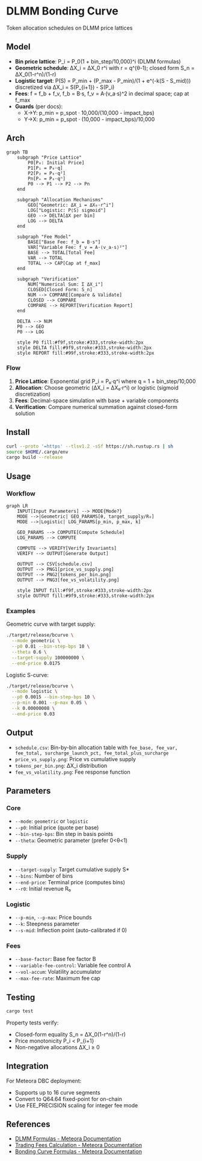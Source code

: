 # DLMM Bonding Curve

Token allocation schedules on DLMM price lattices

## Model

* **Bin price lattice**: P_i = P_0(1 + bin_step/10,000)^i (DLMM formulas)
* **Geometric schedule**: ΔX_i = ΔX_0 r^i with r = q^(θ-1); closed form S_n = ΔX_0(1-r^n)/(1-r)
* **Logistic target**: P(S) = P_min + (P_max - P_min)/(1 + e^(-k(S - S_mid))) discretized via ΔX_i = S(P_{i+1}) - S(P_i)
* **Fees**: f = f_b + f_v, f_b = B·s, f_v = A·(v_a·s)^2 in decimal space; cap at f_max
* **Guards** (per docs):
  - X→Y: p_min = p_spot · 10,000/(10,000 - impact_bps)
  - Y→X: p_min = p_spot · (10,000 - impact_bps)/10,000

## Arch

```mermaid
graph TB
    subgraph "Price Lattice"
        P0[P₀: Initial Price]
        P1[P₁ = P₀·q]
        P2[P₂ = P₀·q²]
        Pn[Pₙ = P₀·qⁿ]
        P0 --> P1 --> P2 --> Pn
    end

    subgraph "Allocation Mechanisms"
        GEO["Geometric: ΔX_i = ΔX₀·r^i"]
        LOG["Logistic: P⟨S⟩ sigmoid"]
        GEO --> DELTA[ΔX per bin]
        LOG --> DELTA
    end

    subgraph "Fee Model"
        BASE["Base Fee: f_b = B·s"]
        VAR["Variable Fee: f_v = A·⟨v_a·s⟩²"]
        BASE --> TOTAL[Total Fee]
        VAR --> TOTAL
        TOTAL --> CAP[Cap at f_max]
    end

    subgraph "Verification"
        NUM["Numerical Sum: Σ ΔX_i"]
        CLOSED[Closed Form: S_n]
        NUM --> COMPARE[Compare & Validate]
        CLOSED --> COMPARE
        COMPARE --> REPORT[Verification Report]
    end

    DELTA --> NUM
    P0 --> GEO
    P0 --> LOG

    style P0 fill:#f9f,stroke:#333,stroke-width:2px
    style DELTA fill:#9f9,stroke:#333,stroke-width:2px
    style REPORT fill:#99f,stroke:#333,stroke-width:2px
```

### Flow

1. **Price Lattice**: Exponential grid P_i = P₀·q^i where q = 1 + bin_step/10,000
2. **Allocation**: Choose geometric (ΔX_i = ΔX₀·r^i) or logistic (sigmoid discretization)
3. **Fees**: Decimal-space simulation with base + variable components
4. **Verification**: Compare numerical summation against closed-form solution

## Install

```bash
curl --proto '=https' --tlsv1.2 -sSf https://sh.rustup.rs | sh
source $HOME/.cargo/env
cargo build --release
```

## Usage

### Workflow

```mermaid
graph LR
    INPUT[Input Parameters] --> MODE{Mode?}
    MODE -->|Geometric| GEO_PARAMS[θ, target_supply/R₀]
    MODE -->|Logistic| LOG_PARAMS[p_min, p_max, k]
    
    GEO_PARAMS --> COMPUTE[Compute Schedule]
    LOG_PARAMS --> COMPUTE
    
    COMPUTE --> VERIFY[Verify Invariants]
    VERIFY --> OUTPUT[Generate Output]
    
    OUTPUT --> CSV[schedule.csv]
    OUTPUT --> PNG1[price_vs_supply.png]
    OUTPUT --> PNG2[tokens_per_bin.png]
    OUTPUT --> PNG3[fee_vs_volatility.png]
    
    style INPUT fill:#f9f,stroke:#333,stroke-width:2px
    style OUTPUT fill:#9f9,stroke:#333,stroke-width:2px
```

### Examples

Geometric curve with target supply:
```bash
./target/release/bcurve \
  --mode geometric \
  --p0 0.01 --bin-step-bps 10 \
  --theta 0.6 \
  --target-supply 100000000 \
  --end-price 0.0175
```

Logistic S-curve:
```bash
./target/release/bcurve \
  --mode logistic \
  --p0 0.0015 --bin-step-bps 10 \
  --p-min 0.001 --p-max 0.05 \
  --k 0.00000008 \
  --end-price 0.03
```

## Output

* `schedule.csv`: Bin-by-bin allocation table with
  `fee_base, fee_var, fee_total, surcharge_launch_pct, fee_total_plus_surcharge`
* `price_vs_supply.png`: Price vs cumulative supply
* `tokens_per_bin.png`: ΔX_i distribution
* `fee_vs_volatility.png`: Fee response function

## Parameters

### Core
* `--mode`: `geometric` or `logistic`
* `--p0`: Initial price (quote per base)
* `--bin-step-bps`: Bin step in basis points
* `--theta`: Geometric parameter (prefer 0<θ<1)

### Supply
* `--target-supply`: Target cumulative supply S*
* `--bins`: Number of bins
* `--end-price`: Terminal price (computes bins)
* `--r0`: Initial revenue R₀

### Logistic
* `--p-min`, `--p-max`: Price bounds
* `--k`: Steepness parameter
* `--s-mid`: Inflection point (auto-calibrated if 0)

### Fees
* `--base-factor`: Base fee factor B
* `--variable-fee-control`: Variable fee control A
* `--vol-accum`: Volatility accumulator
* `--max-fee-rate`: Maximum fee cap

## Testing

```bash
cargo test
```

Property tests verify:
* Closed-form equality S_n = ΔX_0(1-r^n)/(1-r)
* Price monotonicity P_i < P_{i+1}
* Non-negative allocations ΔX_i ≥ 0

## Integration

For Meteora DBC deployment:
* Supports up to 16 curve segments
* Convert to Q64.64 fixed-point for on-chain
* Use FEE_PRECISION scaling for integer fee mode

## References

* [DLMM Formulas - Meteora Documentation](https://docs.meteora.ag/developer-guide/guides/dlmm/dlmm-formulas)
* [Trading Fees Calculation - Meteora Documentation](https://docs.meteora.ag/overview/products/dbc/trading-fees-calculation)
* [Bonding Curve Formulas - Meteora Documentation](https://docs.meteora.ag/developer-guide/integrations/dbc/2-bonding-curve-formulas)